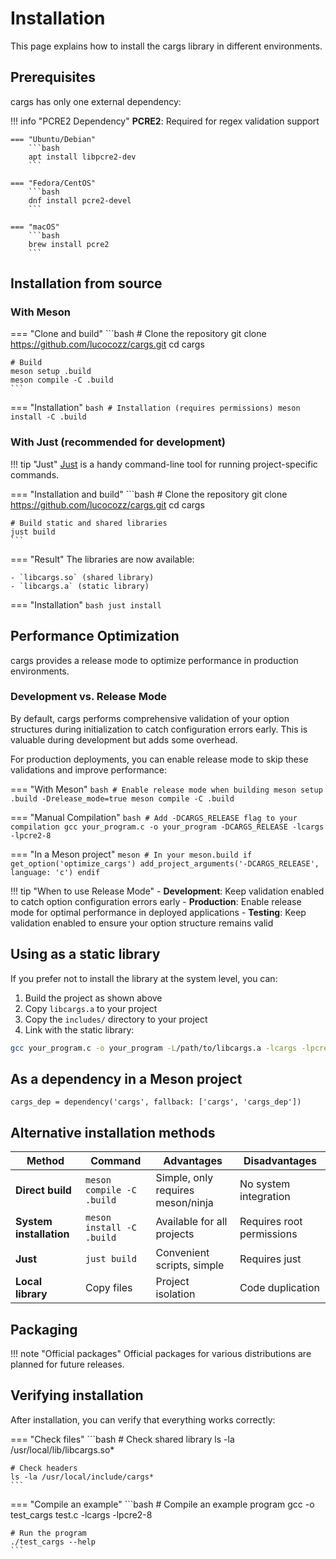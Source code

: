 # Installation

This page explains how to install the cargs library in different environments.

## Prerequisites

cargs has only one external dependency:

!!! info "PCRE2 Dependency"
    **PCRE2**: Required for regex validation support
    
    === "Ubuntu/Debian"
        ```bash
        apt install libpcre2-dev
        ```
    
    === "Fedora/CentOS"
        ```bash
        dnf install pcre2-devel
        ```
    
    === "macOS"
        ```bash
        brew install pcre2
        ```

## Installation from source

### With Meson

=== "Clone and build"
    ```bash
    # Clone the repository
    git clone https://github.com/lucocozz/cargs.git
    cd cargs

    # Build
    meson setup .build
    meson compile -C .build
    ```

=== "Installation"
    ```bash
    # Installation (requires permissions)
    meson install -C .build
    ```

### With Just (recommended for development)

!!! tip "Just"
    [Just](https://github.com/casey/just) is a handy command-line tool for running project-specific commands.

=== "Installation and build"
    ```bash
    # Clone the repository
    git clone https://github.com/lucocozz/cargs.git
    cd cargs

    # Build static and shared libraries
    just build
    ```

=== "Result"
    The libraries are now available:
    
    - `libcargs.so` (shared library)
    - `libcargs.a` (static library)

=== "Installation"
    ```bash
    just install
    ```

## Performance Optimization

cargs provides a release mode to optimize performance in production environments.

### Development vs. Release Mode

By default, cargs performs comprehensive validation of your option structures during initialization to catch configuration errors early. This is valuable during development but adds some overhead.

For production deployments, you can enable release mode to skip these validations and improve performance:

=== "With Meson"
    ```bash
    # Enable release mode when building
    meson setup .build -Drelease_mode=true
    meson compile -C .build
    ```

=== "Manual Compilation"
    ```bash
    # Add -DCARGS_RELEASE flag to your compilation
    gcc your_program.c -o your_program -DCARGS_RELEASE -lcargs -lpcre2-8
    ```

=== "In a Meson project"
    ```meson
    # In your meson.build
    if get_option('optimize_cargs')
      add_project_arguments('-DCARGS_RELEASE', language: 'c')
    endif
    ```

!!! tip "When to use Release Mode"
    - **Development**: Keep validation enabled to catch option configuration errors early
    - **Production**: Enable release mode for optimal performance in deployed applications
    - **Testing**: Keep validation enabled to ensure your option structure remains valid

## Using as a static library

If you prefer not to install the library at the system level, you can:

1. Build the project as shown above
2. Copy `libcargs.a` to your project
3. Copy the `includes/` directory to your project
4. Link with the static library:

```bash
gcc your_program.c -o your_program -L/path/to/libcargs.a -lcargs -lpcre2-8
```

## As a dependency in a Meson project

```meson
cargs_dep = dependency('cargs', fallback: ['cargs', 'cargs_dep'])
```

## Alternative installation methods

| Method | Command | Advantages | Disadvantages |
|---------|----------|-----------|---------------|
| **Direct build** | `meson compile -C .build` | Simple, only requires meson/ninja | No system integration |
| **System installation** | `meson install -C .build` | Available for all projects | Requires root permissions |
| **Just** | `just build` | Convenient scripts, simple | Requires just |
| **Local library** | Copy files | Project isolation | Code duplication |

## Packaging

!!! note "Official packages"
    Official packages for various distributions are planned for future releases.

## Verifying installation

After installation, you can verify that everything works correctly:

=== "Check files"
    ```bash
    # Check shared library
    ls -la /usr/local/lib/libcargs.so*
    
    # Check headers
    ls -la /usr/local/include/cargs*
    ```

=== "Compile an example"
    ```bash
    # Compile an example program
    gcc -o test_cargs test.c -lcargs -lpcre2-8
    
    # Run the program
    ./test_cargs --help
    ```
